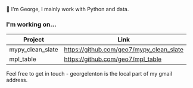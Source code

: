 
👋 I'm George, I mainly work with Python and data.

### I'm working on...

| Project 	| Link 	|
|-	|-	|
| mypy_clean_slate  	| https://github.com/geo7/mypy_clean_slate 	|
| mpl_table | https://github.com/geo7/mpl_table 	|

Feel free to get in touch - georgelenton is the local part of my gmail address. 
